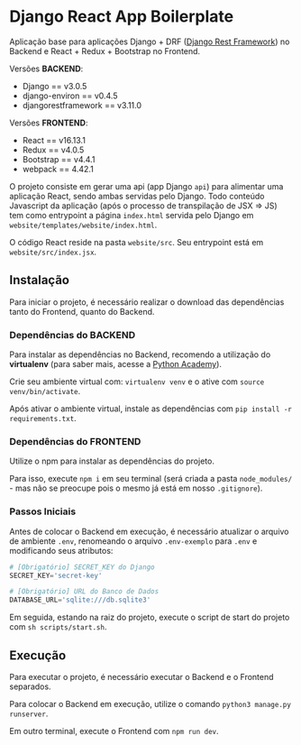 # Django React App Boilerplate

Aplicação base para aplicações Django + DRF ([Django Rest Framework](https://www.django-rest-framework.org/)) 
no Backend e React + Redux + Bootstrap no Frontend.

Versões **BACKEND**:

- Django == v3.0.5  
- django-environ == v0.4.5  
- djangorestframework == v3.11.0

Versões **FRONTEND**:

- React == v16.13.1
- Redux == v4.0.5
- Bootstrap == v4.4.1
- webpack == 4.42.1

O projeto consiste em gerar uma api (app Django `api`) para alimentar uma aplicação React, sendo ambas 
servidas pelo Django. Todo conteúdo Javascript da aplicação (após o processo de transpilação de JSX => JS) 
tem como entrypoint a página `index.html` servida pelo Django em `website/templates/website/index.html`. 

O código React reside na pasta `website/src`. Seu entrypoint está em `website/src/index.jsx`.

## Instalação 

Para iniciar o projeto, é necessário realizar o download das dependências tanto do Frontend, quanto do
Backend.

### Dependências do BACKEND

Para instalar as dependências no Backend, recomendo a utilização do **virtualenv** (para saber mais, 
acesse a [Python Academy](https://pythonacademy.com.br/blog/python-e-virtualenv-como-programar-em-ambientes-virtuais)).

Crie seu ambiente virtual com: `virtualenv venv` e o ative com `source venv/bin/activate`.

Após ativar o ambiente virtual, instale as dependências com `pip install -r requirements.txt`.

### Dependências do FRONTEND  

Utilize o npm para instalar as dependências do projeto.

Para isso, execute `npm i` em seu terminal (será criada a pasta `node_modules/` - mas não se preocupe 
pois o mesmo já está em nosso `.gitignore`).

### Passos Iniciais

Antes de colocar o Backend em execução, é necessário atualizar o arquivo de ambiente `.env`, renomeando 
o arquivo `.env-exemplo` para `.env` e modificando seus atributos:

```python
# [Obrigatório] SECRET_KEY do Django
SECRET_KEY='secret-key'

# [Obrigatório] URL do Banco de Dados
DATABASE_URL='sqlite:///db.sqlite3'
```

Em seguida, estando na raiz do projeto, execute o script de start do projeto com `sh scripts/start.sh`.

## Execução

Para executar o projeto, é necessário executar o Backend e o Frontend separados.

Para colocar o Backend em execução, utilize o comando `python3 manage.py runserver`.

Em outro terminal, execute o Frontend com `npm run dev`. 
 
 
